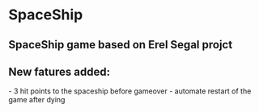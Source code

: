 # SpaceShip
<h2>SpaceShip game based on Erel Segal projct</h2>
<h2>New fatures added:</h2>
- 3 hit points to the spaceship before gameover
- automate restart of the game after dying
